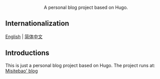 <p align="center">
  A personal blog project based on Hugo.<br/>
</p>

## Internationalization

[English](README.md) | [简体中文](README.zh-Hans.md)

## Introductions

This is just a personal blog project based on Hugo. The project runs at: [Misitebao' blog](https://blog.misitebao.com)
